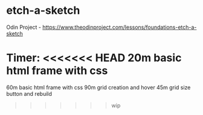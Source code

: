 # etch-a-sketch

Odin Project - 
https://www.theodinproject.com/lessons/foundations-etch-a-sketch

Timer: 
<<<<<<< HEAD
20m basic html frame with css
=======
60m basic html frame with css
90m grid creation and hover
45m grid size button and rebuild
>>>>>>> wip
